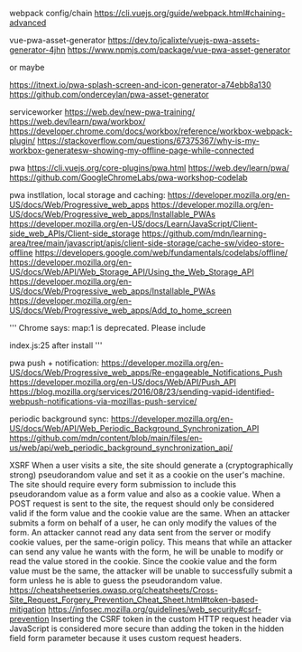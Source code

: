 webpack config/chain
https://cli.vuejs.org/guide/webpack.html#chaining-advanced



vue-pwa-asset-generator
https://dev.to/jcalixte/vuejs-pwa-assets-generator-4jhn
https://www.npmjs.com/package/vue-pwa-asset-generator

or maybe 

https://itnext.io/pwa-splash-screen-and-icon-generator-a74ebb8a130
https://github.com/onderceylan/pwa-asset-generator


serviceworker
https://web.dev/new-pwa-training/
https://web.dev/learn/pwa/workbox/
https://developer.chrome.com/docs/workbox/reference/workbox-webpack-plugin/
https://stackoverflow.com/questions/67375367/why-is-my-workbox-generatesw-showing-my-offline-page-while-connected

pwa
https://cli.vuejs.org/core-plugins/pwa.html
https://web.dev/learn/pwa/
https://github.com/GoogleChromeLabs/pwa-workshop-codelab



pwa instllation, local storage and caching:
https://developer.mozilla.org/en-US/docs/Web/Progressive_web_apps
https://developer.mozilla.org/en-US/docs/Web/Progressive_web_apps/Installable_PWAs
https://developer.mozilla.org/en-US/docs/Learn/JavaScript/Client-side_web_APIs/Client-side_storage
https://github.com/mdn/learning-area/tree/main/javascript/apis/client-side-storage/cache-sw/video-store-offline
https://developers.google.com/web/fundamentals/codelabs/offline/
https://developer.mozilla.org/en-US/docs/Web/API/Web_Storage_API/Using_the_Web_Storage_API
https://developer.mozilla.org/en-US/docs/Web/Progressive_web_apps/Installable_PWAs
https://developer.mozilla.org/en-US/docs/Web/Progressive_web_apps/Add_to_home_screen


''' Chrome says:
 map:1 <meta name="apple-mobile-web-app-capable" content="yes"> is deprecated. Please include <meta name="mobile-web-app-capable" content="yes">

index.js:25 after install
'''


pwa push + notification:
https://developer.mozilla.org/en-US/docs/Web/Progressive_web_apps/Re-engageable_Notifications_Push
https://developer.mozilla.org/en-US/docs/Web/API/Push_API
https://blog.mozilla.org/services/2016/08/23/sending-vapid-identified-webpush-notifications-via-mozillas-push-service/


periodic background sync:
https://developer.mozilla.org/en-US/docs/Web/API/Web_Periodic_Background_Synchronization_API
https://github.com/mdn/content/blob/main/files/en-us/web/api/web_periodic_background_synchronization_api/

XSRF
When a user visits a site, the site should generate a (cryptographically strong) pseudorandom value and set it as a cookie on the user's machine. The site should require every form submission to include this pseudorandom value as a form value and also as a cookie value. When a POST request is sent to the site, the request should only be considered valid if the form value and the cookie value are the same. When an attacker submits a form on behalf of a user, he can only modify the values of the form. An attacker cannot read any data sent from the server or modify cookie values, per the same-origin policy. This means that while an attacker can send any value he wants with the form, he will be unable to modify or read the value stored in the cookie. Since the cookie value and the form value must be the same, the attacker will be unable to successfully submit a form unless he is able to guess the pseudorandom value. 
https://cheatsheetseries.owasp.org/cheatsheets/Cross-Site_Request_Forgery_Prevention_Cheat_Sheet.html#token-based-mitigation
https://infosec.mozilla.org/guidelines/web_security#csrf-prevention
Inserting the CSRF token in the custom HTTP request header via JavaScript is considered more secure than adding the token in the hidden field form parameter because it uses custom request headers.


